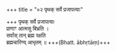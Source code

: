 +++
title = "०२ पृथक् सर्वे प्रजापत्याः"

+++
पृथक् सर्वे प्रजापत्याः  
प्राणाꣳ आत्मसु बिभ्रति ।  
सर्वांस् तान् ब्रह्म रक्षति  
ब्रह्मचारिण्य् आभृतम् ॥ +++(Bhatt. ābhṛtāṃ)+++